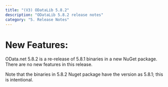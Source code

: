```yaml
---
title: "(V3) ODataLib 5.8.2"
description: "ODataLib 5.8.2 release notes"
category: "5. Release Notes"
---
```


# New Features: #
OData.net 5.8.2 is a re-release of 5.8.1 binaries in a new NuGet package. There are no new features in this release.

Note that the binaries in 5.8.2 Nuget package have the version as 5.8.1; this is intentional.
